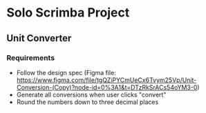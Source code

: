 # Solo Scrimba Project
## Unit Converter

### Requirements
- Follow the design spec (Figma file: https://www.figma.com/file/tgQZiPYCmUeCx6Tvym25Vp/Unit-Conversion-(Copy)?node-id=0%3A1&t=DTzRkSrACs54oYM3-0)
- Generate all conversions when user clicks "convert"
- Round the numbers down to three decimal places